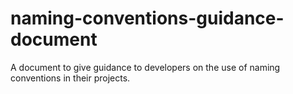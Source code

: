 # naming-conventions-guidance-document
A document to give guidance to developers on the use of naming conventions in their projects.
